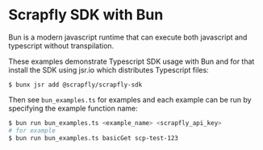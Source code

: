 # Scrapfly SDK with Bun

Bun is a modern javascript runtime that can execute both javascript and typescript without transpilation.

These examples demonstrate Typescript SDK usage with Bun and for that install the SDK using jsr.io which distributes Typescript files:

```
$ bunx jsr add @scrapfly/scrapfly-sdk
```

Then see `bun_examples.ts` for examples and each example can be run by specifying the example function name:

```bash
$ bun run bun_examples.ts <example_name> <scrapfly_api_key>
# for example
$ bun run bun_examples.ts basicGet scp-test-123
```
